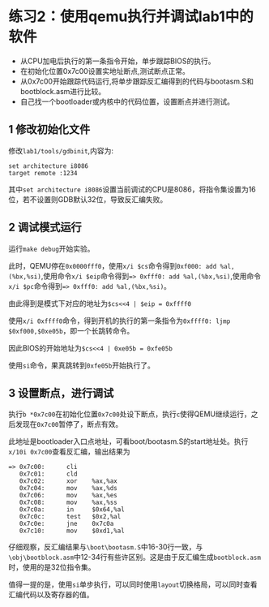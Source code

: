 # 练习2：使用qemu执行并调试lab1中的软件

*  从CPU加电后执行的第一条指令开始，单步跟踪BIOS的执行。
*  在初始化位置0x7c00设置实地址断点,测试断点正常。
*  从0x7c00开始跟踪代码运行,将单步跟踪反汇编得到的代码与bootasm.S和 bootblock.asm进行比较。
*  自己找一个bootloader或内核中的代码位置，设置断点并进行测试。


## 1 修改初始化文件
 
修改`lab1/tools/gdbinit`,内容为:

```
set architecture i8086
target remote :1234
```

其中`set architecture i8086`设置当前调试的CPU是8086，将指令集设置为16位，若不设置则GDB默认32位，导致反汇编失败。


## 2 调试模式运行

运行`make debug`开始实验。

此时，QEMU停在`0x0000fff0`，使用`x/i $cs`命令得到`0xf000: add %al,(%bx,%si)`,使用命令`x/i $eip`命令得到`=> 0xfff0: add %al,(%bx,%si)`,使用命令`x/i $pc`命令得到`=> 0xfff0: add %al,(%bx,%si)`。

由此得到是模式下对应的地址为`$cs<<4 | $eip = 0xffff0`

使用`x/i 0xffff0`命令，得到开机的执行的第一条指令为`0xffff0: ljmp $0xf000,$0xe05b`，即一个长跳转命令。

因此BIOS的开始地址为`$cs<<4 | 0xe05b = 0xfe05b`

使用`si`命令，果真跳转到`0xfe05b`开始执行了。


## 3 设置断点，进行调试

执行`b *0x7c00`在初始化位置`0x7c00`处设下断点，执行`c`使得QEMU继续运行，之后发现在`0x7c00`暂停了，断点有效。

此地址是bootloader入口点地址，可看boot/bootasm.S的start地址处。执行`x/10i 0x7c00`查看反汇编，输出结果为
```
=> 0x7c00:      cli
   0x7c01:      cld
   0x7c02:      xor    %ax,%ax
   0x7c04:      mov    %ax,%ds
   0x7c06:      mov    %ax,%es
   0x7c08:      mov    %ax,%ss
   0x7c0a:      in     $0x64,%al
   0x7c0c:      test   $0x2,%al
   0x7c0e:      jne    0x7c0a
   0x7c10:      mov    $0xd1,%al
```

仔细观察，反汇编结果与`\boot\bootasm.S`中16-30行一致，与`\obj\bootblock.asm`中12-34行有些许区别。这是由于反汇编生成`bootblock.asm`时，使用的是32位指令集。

值得一提的是，使用`si`单步执行，可以同时使用`layout`切换格局，可以同时查看汇编代码以及寄存器的值。 